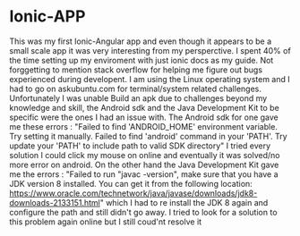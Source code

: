 # Ionic-APP
This was my first Ionic-Angular app and even though it appears to be a small scale app it was very interesting from my persperctive. I spent 40% of the time setting up my enviroment with just ionic docs as my guide. Not forggetting to mention stack overflow for helping me figure out bugs experienced during developent. I am using the Linux operating system and I had to go on askubuntu.com for terminal/system related challenges. Unfortunately I was unable Build an apk due to challenges beyond my knowledge and skill, the Android sdk and the Java Development Kit to be specific were the ones I had an issue with. The Android sdk for one gave me these errors : "Failed to find 'ANDROID_HOME' environment variable. Try setting it manually.
Failed to find 'android' command in your 'PATH'. Try update your 'PATH' to include path to valid SDK directory" I tried every solution I could click my mouse on online and eventually it was solved/no more error on android. On the other hand the Java Development Kit gave me the errors : "Failed to run "javac -version", make sure that you have a JDK version 8 installed.
You can get it from the following location:
https://www.oracle.com/technetwork/java/javase/downloads/jdk8-downloads-2133151.html" which I had to re install the JDK 8 again and configure the path and still didn't go away. I tried to look for a solution to this problem again online but I still coud'nt resolve it

